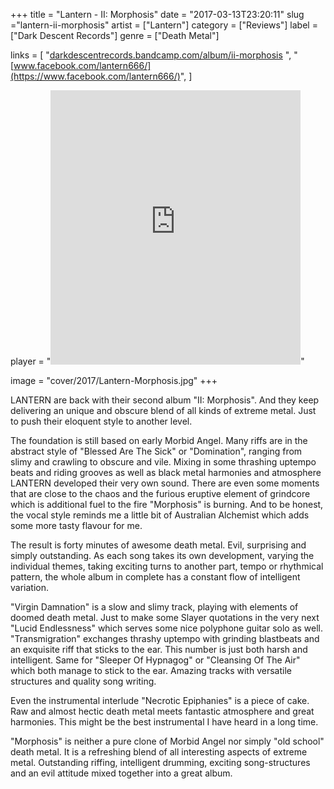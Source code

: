 +++
title = "Lantern - II: Morphosis"
date = "2017-03-13T23:20:11"
slug ="lantern-ii-morphosis"
artist = ["Lantern"]
category = ["Reviews"]
label = ["Dark Descent Records"]
genre = ["Death Metal"]

links = [
    "[darkdescentrecords.bandcamp.com/album/ii-morphosis](https://darkdescentrecords.bandcamp.com/album/ii-morphosis)  ",
    "[www.facebook.com/lantern666/](https://www.facebook.com/lantern666/)",
]

player = "<iframe style='border: 0; width: 400px; height: 439px;' src='https://bandcamp.com/EmbeddedPlayer/album=1291308815/size=large/bgcol=333333/linkcol=ffffff/artwork=none/transparent=true/' ></iframe>"

image = "cover/2017/Lantern-Morphosis.jpg"
+++

LANTERN are back with their second album "II: Morphosis". And they keep delivering an unique and obscure blend of all kinds of extreme metal. Just to push their eloquent style to another level.

The foundation is still based on early Morbid Angel. Many riffs are in the abstract style of "Blessed Are The Sick" or "Domination", ranging from slimy and crawling to obscure and vile. Mixing in some thrashing uptempo beats and riding grooves as well as black metal harmonies and atmosphere LANTERN developed their very own sound. There are even some moments that are close to the chaos and the furious eruptive element of grindcore which is additional fuel to the fire "Morphosis" is burning. And to be honest, the vocal style reminds me a little bit of Australian Alchemist which adds some more tasty flavour for me.

The result is forty minutes of awesome death metal. Evil, surprising and simply outstanding. As each song takes its own development, varying the individual themes, taking exciting turns to another part, tempo or rhythmical pattern, the whole album in complete has a constant flow of intelligent variation.

"Virgin Damnation" is a slow and slimy track, playing with elements of doomed death metal. Just to make some Slayer quotations in the very next "Lucid Endlessness" which serves some nice polyphone guitar solo as well.
"Transmigration" exchanges thrashy uptempo with grinding blastbeats and an exquisite riff that sticks to the ear. This number is just both harsh and intelligent. Same for "Sleeper Of Hypnagog" or "Cleansing Of The Air" which both manage to stick to the ear. Amazing tracks with versatile structures and quality song writing.

Even the instrumental interlude "Necrotic Epiphanies" is a piece of cake. Raw and almost hectic death metal meets fantastic atmosphere and great harmonies. This might be the best instrumental I have heard in a long time.

"Morphosis" is neither a pure clone of Morbid Angel nor simply "old school" death metal. It is a refreshing blend of all interesting aspects of extreme metal. Outstanding riffing, intelligent drumming, exciting song-structures and an evil attitude mixed together into a great album.
